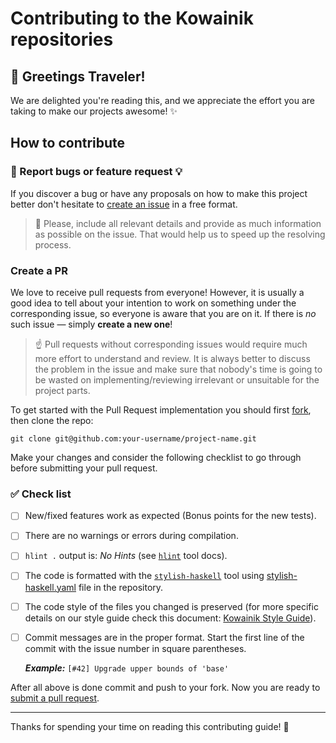 # Contributing to the Kowainik repositories

## :wave: Greetings Traveler!

We are delighted you're reading this, and we appreciate the effort you are
taking to make our projects awesome! :sparkles:

## How to contribute

### :bug: Report bugs or feature request :bulb:

If you discover a bug or have any proposals on how to make this project better
don't hesitate to [create an issue](https://help.github.com/en/github/managing-your-work-on-github/creating-an-issue)
in a free format.

> 📝 Please, include all relevant details and provide as much information as possible on the issue.
That would help us to speed up the resolving process.

### Create a PR

We love to receive pull requests from everyone! However, it is usually a good idea
to tell about your intention to work on something under the corresponding
issue, so everyone is aware that you are on it. If there is _no_ such issue — simply
__create a new one__!

> ☝ Pull requests without corresponding issues would require much more effort to understand
and review. It is always better to discuss the problem in the issue and make sure that nobody's
time is going to be wasted on implementing/reviewing irrelevant or unsuitable for the project parts.

To get started with the Pull Request implementation you should first
[fork](https://help.github.com/en/github/getting-started-with-github/fork-a-repo),
then clone the repo:

    git clone git@github.com:your-username/project-name.git

Make your changes and consider the following checklist to go through
before submitting your pull request.

### :white_check_mark: Check list

- [ ] New/fixed features work as expected (Bonus points for the new tests).
- [ ] There are no warnings or errors during compilation.
- [ ] `hlint .` output is: _No Hints_ (see [`hlint`][hlint] tool docs).
- [ ] The code is formatted with the [`stylish-haskell`][stylish-tool] tool
      using [stylish-haskell.yaml][stylish] file in the repository.
- [ ] The code style of the files you changed is preserved (for more specific
      details on our style guide check this document: [Kowainik Style Guide][style-guide]).
- [ ] Commit messages are in the proper format.
      Start the first line of the commit with the issue number in square parentheses.

    **_Example:_** `[#42] Upgrade upper bounds of 'base'`

After all above is done commit and push to your fork.
Now you are ready to [submit a pull request](https://help.github.com/en/github/collaborating-with-issues-and-pull-requests/creating-a-pull-request).

----------
Thanks for spending your time on reading this contributing guide! :sparkling_heart:

[stylish]: https://github.com/kowainik/org/blob/main/.stylish-haskell.yaml
[stylish-tool]: http://hackage.haskell.org/package/stylish-haskell
[hlint]: http://hackage.haskell.org/package/hlint
[style-guide]: https://github.com/kowainik/org/blob/main/style-guide.md#haskell-style-guide
